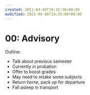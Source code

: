 ```yaml
---
created: 2021-04-06T19:32:36+08:00
modified: 2021-04-06T19:35:09+08:00
---
```


# 00: Advisory

Outline:

* Talk about previous semester
* Currently in probation
* Offer to boost grades
* May need to retake some subjects
* Return home, pack up for departure
* Fall asleep in transport